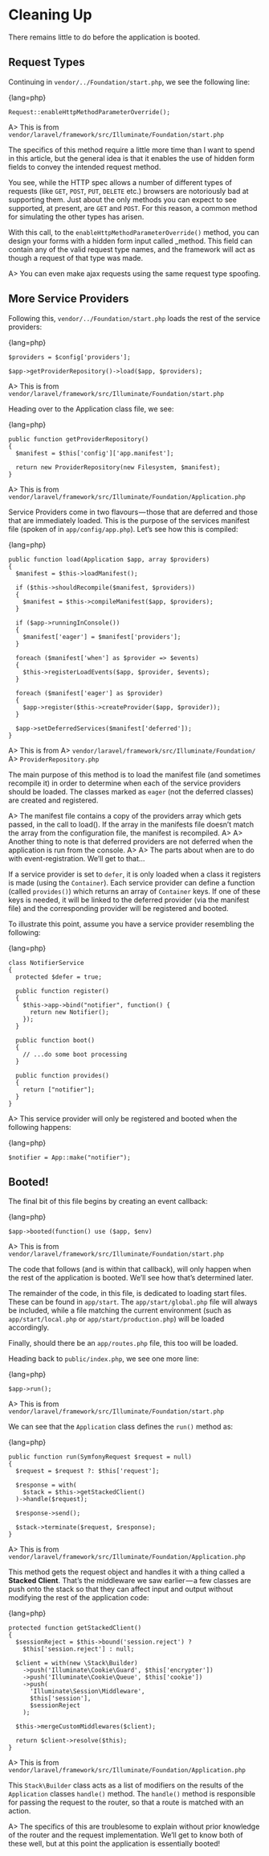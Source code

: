 # Cleaning Up

There remains little to do before the application is booted.

## Request Types

Continuing in `vendor/../Foundation/start.php`, we see the following line:

{lang=php}
```
Request::enableHttpMethodParameterOverride();
```

A> This is from `vendor/laravel/framework/src/Illuminate/Foundation/start.php`

The specifics of this method require a little more time than I want to spend in this article, but the general idea is that it enables the use of hidden form fields to convey the intended request method.

You see, while the HTTP spec allows a number of different types of requests (like `GET`, `POST`, `PUT`, `DELETE` etc.) browsers are notoriously bad at supporting them. Just about the only methods you can expect to see supported, at present, are `GET` and `POST`. For this reason, a common method for simulating the other types has arisen.

With this call, to the `enableHttpMethodParameterOverride()` method, you can design your forms with a hidden form input called _method. This field can contain any of the valid request type names, and the framework will act as though a request of that type was made.

A> You can even make ajax requests using the same request type spoofing.

## More Service Providers

Following this, `vendor/../Foundation/start.php` loads the rest of the service providers:

{lang=php}
```
$providers = $config['providers'];
 
$app->getProviderRepository()->load($app, $providers);
```

A> This is from `vendor/laravel/framework/src/Illuminate/Foundation/start.php`

Heading over to the Application class file, we see:

{lang=php}
```
public function getProviderRepository()
{
  $manifest = $this['config']['app.manifest'];
 
  return new ProviderRepository(new Filesystem, $manifest);
}
```

A> This is from `vendor/laravel/framework/src/Illuminate/Foundation/Application.php`

Service Providers come in two flavours — those that are deferred and those that are immediately loaded. This is the purpose of the services manifest file (spoken of in `app/config/app.php`). Let’s see how this is compiled:

{lang=php}
```
public function load(Application $app, array $providers)
{
  $manifest = $this->loadManifest();
  
  if ($this->shouldRecompile($manifest, $providers))
  {
    $manifest = $this->compileManifest($app, $providers);
  }
  
  if ($app->runningInConsole())
  {
    $manifest['eager'] = $manifest['providers'];
  }
  
  foreach ($manifest['when'] as $provider => $events)
  {
    $this->registerLoadEvents($app, $provider, $events);
  }
  
  foreach ($manifest['eager'] as $provider)
  {
    $app->register($this->createProvider($app, $provider));
  }
  
  $app->setDeferredServices($manifest['deferred']);
}
```

A> This is from
A> `vendor/laravel/framework/src/Illuminate/Foundation/`  
A> `ProviderRepository.php`

The main purpose of this method is to load the manifest file (and sometimes recompile it) in order to determine when each of the service providers should be loaded. The classes marked as `eager` (not the deferred classes) are created and registered.

A> The manifest file contains a copy of the providers array which gets passed, in the call to load(). If the array in the manifests file doesn’t match the array from the configuration file, the manifest is recompiled.
A> 
A> Another thing to note is that deferred providers are not deferred when the application is run from the console.
A>
A> The parts about when are to do with event-registration. We’ll get to that…

If a service provider is set to `defer`, it is only loaded when a class it registers is made (using the `Container`). Each service provider can define a function (called `provides()`) which returns an array of `Container` keys. If one of these keys is needed, it will be linked to the deferred provider (via the manifest file) and the corresponding provider will be registered and booted.

To illustrate this point, assume you have a service provider resembling the following:

{lang=php}
```
class NotifierService
{
  protected $defer = true;
  
  public function register()
  {
    $this->app->bind("notifier", function() {
      return new Notifier();
    });
  }
  
  public function boot()
  {
    // ...do some boot processing
  }
  
  public function provides()
  {
    return ["notifier"];
  }
}
```

A> This service provider will only be registered and booted when the following happens:

{lang=php}
```
$notifier = App::make("notifier");
```

## Booted!

The final bit of this file begins by creating an event callback:

{lang=php}
```
$app->booted(function() use ($app, $env)
```

A> This is from `vendor/laravel/framework/src/Illuminate/Foundation/start.php`

The code that follows (and is within that callback), will only happen when the rest of the application is booted. We’ll see how that’s determined later.

The remainder of the code, in this file, is dedicated to loading start files. These can be found in `app/start`. The `app/start/global.php` file will always be included, while a file matching the current environment (such as `app/start/local.php` or `app/start/production.php`) will be loaded accordingly.

Finally, should there be an `app/routes.php` file, this too will be loaded.

Heading back to `public/index.php`, we see one more line:

{lang=php}
```
$app->run();
```

A> This is from `vendor/laravel/framework/src/Illuminate/Foundation/start.php`

We can see that the `Application` class defines the `run()` method as:

{lang=php}
```
public function run(SymfonyRequest $request = null)
{
  $request = $request ?: $this['request'];
  
  $response = with(
    $stack = $this->getStackedClient()
  )->handle($request);
  
  $response->send();
  
  $stack->terminate($request, $response);
}
```

A> This is from `vendor/laravel/framework/src/Illuminate/Foundation/Application.php`

This method gets the request object and handles it with a thing called a **Stacked Client**. That’s the middleware we saw earlier — a few classes are push onto the stack so that they can affect input and output without modifying the rest of the application code:

{lang=php}
```
protected function getStackedClient()
{
  $sessionReject = $this->bound('session.reject') ? 
    $this['session.reject'] : null;
  
  $client = with(new \Stack\Builder)
    ->push('Illuminate\Cookie\Guard', $this['encrypter'])
    ->push('Illuminate\Cookie\Queue', $this['cookie'])
    ->push(
      'Illuminate\Session\Middleware',
      $this['session'],
      $sessionReject
    );
  
  $this->mergeCustomMiddlewares($client);
  
  return $client->resolve($this);
}
```

A> This is from `vendor/laravel/framework/src/Illuminate/Foundation/Application.php`

This `Stack\Builder` class acts as a list of modifiers on the results of the `Application` classes `handle()` method. The `handle()` method is responsible for passing the request to the router, so that a route is matched with an action.

A> The specifics of this are troublesome to explain without prior knowledge of the router and the request implementation. We’ll get to know both of these well, but at this point the application is essentially booted!